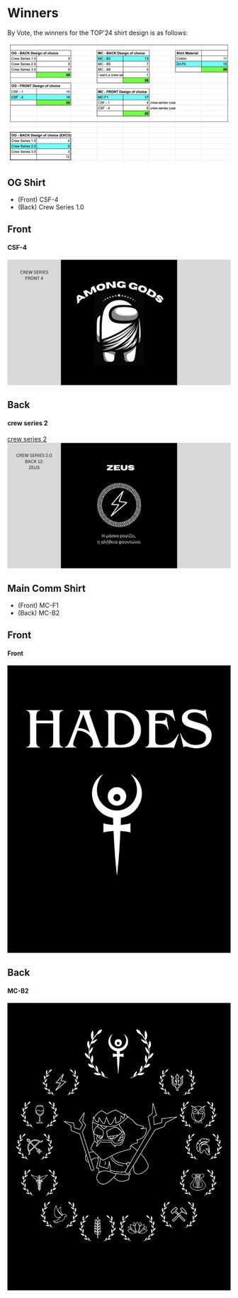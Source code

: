 # Winners

By Vote, the winners for the TOP'24 shirt design is as follows:

![./drafts/TOP24_ShirtVote.png](./drafts/TOP24_ShirtVote.png)

## OG Shirt
- (Front) CSF-4
- (Back) Crew Series 1.0

## Front
#### CSF-4
![crew-series-front-4](./drafts/crew-series-front/csf-4.png)

## Back
#### crew series 2
[crew series 2](./crew-series-2)
![crew series 2](./drafts/crew-series-2/12-ZEUS.png)

## Main Comm Shirt
- (Front) MC-F1 
- (Back) MC-B2

## Front
#### Front
![MC-F1](./drafts/Front/MC-F1.jpg)

## Back
#### MC-B2
![MC-B2](./drafts/MC-B/MC-B2.jpg)

